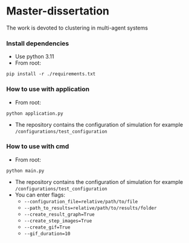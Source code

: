 # Master-dissertation
The work is devoted to clustering in multi-agent systems

### Install dependencies
- Use python 3.11
- From root:
```
pip install -r ./requirements.txt
```

### How to use with application
- From root:
```
python application.py
```
- The repository contains the configuration of simulation for example `/configurations/test_configuration`

### How to use with cmd
- From root:
```
python main.py
```
- The repository contains the configuration of simulation for example `/configurations/test_configuration`
- You can enter flags:
	- `--configuration_file=relative/path/to/file`
	- `--path_to_results=relative/path/to/results/folder`
	- `--create_result_graph=True`
	- `--create_step_images=True`
	- `--create_gif=True`
	- `--gif_duration=10`
